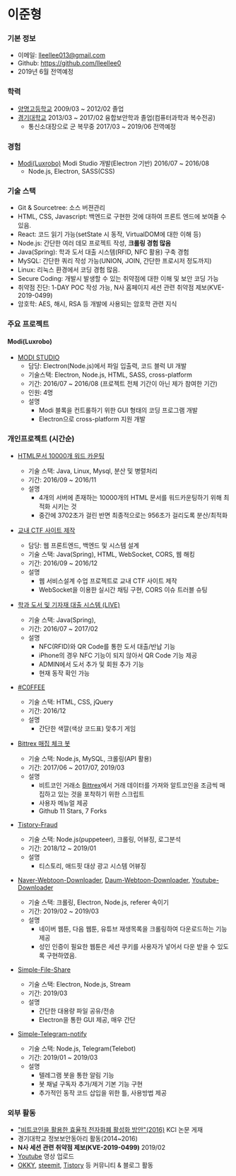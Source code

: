 # 이준형

### 기본 정보

- 이메일: lleellee013@gmail.com
- Github: https://github.com/lleellee0
- 2019년 6월 전역예정

### 학력
- [양명고등학교](http://www.yangmyung.hs.kr/) 2009/03 ~ 2012/02 졸업
- [경기대학교](http://www.kyonggi.ac.kr/KyonggiUp.kgu) 2013/03 ~ 2017/02 융합보안학과 졸업(컴퓨터과학과 복수전공)
  - 통신소대장으로 군 복무중 2017/03 ~ 2019/06 전역예정

### 경험
- [Modi(Luxrobo)](https://modi.luxrobo.com/) Modi Studio 개발(Electron 기반) 2016/07 ~ 2016/08
  - Node.js, Electron, SASS(CSS)
  
### 기술 스택
- Git & Sourcetree: 소스 버젼관리
- HTML, CSS, Javascript: 백엔드로 구현한 것에 대하여 프론트 엔드에 보여줄 수 있음.
- React: 코드 읽기 가능(setState 시 동작, VirtualDOM에 대한 이해 등)
- Node.js: 간단한 여러 데모 프로젝트 작성, **크롤링 경험 많음**
- Java(Spring): 학과 도서 대출 시스템(RFID, NFC 활용) 구축 경험
- MySQL: 간단한 쿼리 작성 가능(UNION, JOIN, 간단한 프로시저 정도까지)
- Linux: 리눅스 환경에서 코딩 경험 많음.
- Secure Coding: 개발시 발생할 수 있는 취약점에 대한 이해 및 보안 코딩 가능
- 취약점 진단: 1-DAY POC 작성 가능, N사 홈페이지 세션 관련 취약점 제보(KVE-2019-0499)
- 암호학: AES, 해시, RSA 등 개발에 사용되는 암호학 관련 지식 

### 주요 프로젝트
#### Modi(Luxrobo)
- [MODI STUDIO](https://modi.luxrobo.com/download/download.php)
  - 담당: Electron(Node.js)에서 파일 입출력, 코드 블럭 UI 개발
  - 기술스택: Electron, Node.js, HTML, SASS, cross-platform
  - 기간: 2016/07 ~ 2016/08 (프로젝트 전체 기간이 아닌 제가 참여한 기간)
  - 인원: 4명
  - 설명
    - Modi 블록을 컨트롤하기 위한 GUI 형태의 코딩 프로그램 개발
    - Electron으로 cross-platform 지원 개발
   
### 개인프로젝트 (시간순)

- [HTML문서 10000개 워드 카운팅](https://github.com/lleellee0/Portfolio-Resume/raw/master/%EB%B6%84%EC%82%B0%EB%B0%8F%EB%B3%91%EB%A0%AC%EC%B2%98%EB%A6%AC.zip)
  - 기술 스택: Java, Linux, Mysql, 분산 및 병렬처리
  - 기간: 2016/09 ~ 2016/11
  - 설명
    - 4개의 서버에 존재하는 10000개의 HTML 문서를 워드카운팅하기 위해 최적화 시키는 것
    - 중간에 3702초가 걸린 반면 최종적으로는 956초가 걸리도록 분산/최적화


- [교내 CTF 사이트 제작](https://github.com/lleellee0/Portfolio-Resume/raw/master/%EC%9B%B9%EC%84%9C%EB%B9%84%EC%8A%A4%EC%84%A4%EA%B3%84.zip)
  - 담당: 웹 프론트엔드, 백엔드 및 시스템 설계
  - 기술 스택: Java(Spring), HTML, WebSocket, CORS, 웹 해킹
  - 기간: 2016/09 ~ 2016/12
  - 설명
    - 웹 서비스설계 수업 프로젝트로 교내 CTF 사이트 제작
    - WebSocket을 이용한 실시간 채팅 구현, CORS 이슈 트러블 슈팅


- [학과 도서 및 기자재 대출 시스템 (LIVE)](http://202.182.96.36:8080/controller/)
  - 기술 스택: Java(Spring), 
  - 기간: 2016/07 ~ 2017/02
  - 설명
    - NFC(RFID)와 QR Code를 통한 도서 대출/반납 기능
    - iPhone의 경우 NFC 기능이 되지 않아서 QR Code 기능 제공
    - ADMIN에서 도서 추가 및 회원 추가 기능
    - 현재 동작 확인 가능
    
    
- [#C0FFEE](https://rawcdn.githack.com/lleellee0/C0FFEE/5a4701de8c9cf24205e2a4b481b01f0052092bcf/index.html)
  - 기술 스택: HTML, CSS, jQuery
  - 기간: 2016/12
  - 설명
    - 간단한 색깔(색상 코드표) 맞추기 게임
    
    
- [Bittrex 매집 체크 봇](https://github.com/lleellee0/bittrex-acc-bot)
  - 기술 스택: Node.js, MySQL, 크롤링(API 활용)
  - 기간: 2017/06 ~ 2017/07, 2019/03
  - 설명
    - 비트코인 거래소 [Bittrex](https://bittrex.com/)에서 거래 데이터를 가져와 알트코인을 조금씩 매집하고 있는 것을 포착하기 위한 스크립트
    - 사용자 메뉴얼 제공
    - Github 11 Stars, 7 Forks


- [Tistory-Fraud](https://github.com/lleellee0/simple-file-share)
  - 기술 스택: Node.js(puppeteer), 크롤링, 어뷰징, 로그분석
  - 기간: 2018/12 ~ 2019/01
  - 설명
    - 티스토리, 애드핏 대상 광고 시스템 어뷰징
    

- [Naver-Webtoon-Downloader](https://github.com/lleellee0/naver-webtoon-downloader), [Daum-Webtoon-Downloader](https://github.com/lleellee0/daum-webtoon-downloader), [Youtube-Downloader](https://github.com/lleellee0/youtube-downloader)
  - 기술 스택: 크롤링, Electron, Node.js, referer 속이기
  - 기간: 2019/02 ~ 2019/03
  - 설명
    - 네이버 웹툰, 다음 웹툰, 유튜브 재생목록을 크롤링하여 다운로드하는 기능 제공
    - 성인 인증이 필요한 웹툰은 세션 쿠키를 사용자가 넣어서 다운 받을 수 있도록 구현하였음.


- [Simple-File-Share](https://github.com/lleellee0/simple-file-share)
  - 기술 스택: Electron, Node.js, Stream
  - 기간: 2019/03
  - 설명
    - 간단한 대용량 파일 공유/전송
    - Electron을 통한 GUI 제공, 매우 간단

- [Simple-Telegram-notify](https://github.com/lleellee0/simple-telegram-notify)
  - 기술 스택: Node.js, Telegram(Telebot)
  - 기간: 2019/01 ~ 2019/03
  - 설명
    - 텔레그램 봇을 통한 알림 기능
    - 봇 채널 구독자 추가/제거 기본 기능 구현
    - 추가적인 동작 코드 삽입을 위한 틀, 사용방법 제공


### 외부 활동
- ["비트코인을 활용한 효율적 전자화폐 활성화 방안"(2016)](http://www.ndsl.kr/ndsl/search/detail/article/articleSearchResultDetail.do?cn=JAKO201622341791214) KCI 논문 게재
- 경기대학교 정보보안동아리 활동(2014~2016)
- **N사 세션 관련 취약점 제보(KVE-2019-0499)** 2019/02
- [Youtube](https://www.youtube.com/channel/UCllHCWlvywBaFsH0odw-FUg) 영상 업로드
- [OKKY](https://okky.kr/user/info/38042), [steemit](https://steemit.com/@foorogrammer), [Tistory](https://iwantadmin.tistory.com/) 등 커뮤니티 & 블로그 활동
